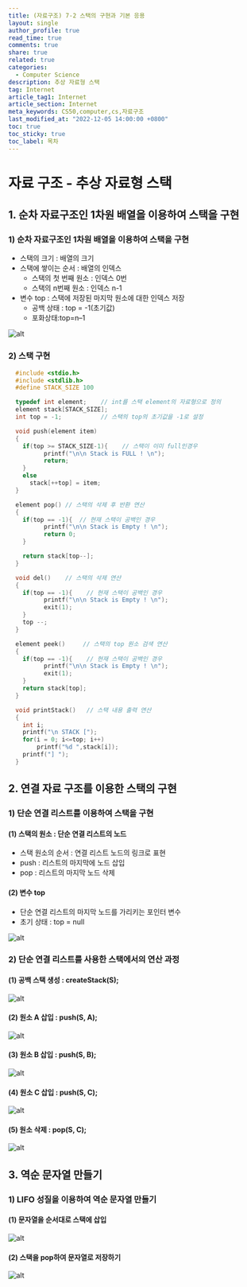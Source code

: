 ```yaml
---
title: (자료구조) 7-2 스택의 구현과 기본 응용
layout: single
author_profile: true
read_time: true
comments: true
share: true
related: true
categories:
  - Computer Science
description: 추상 자료형 스택
tag: Internet
article_tag1: Internet
article_section: Internet
meta_keywords: CS50,computer,cs,자료구조
last_modified_at: "2022-12-05 14:00:00 +0800"
toc: true
toc_sticky: true
toc_label: 목차
---
```


# 자료 구조 - 추상 자료형 스택

## 1. 순차 자료구조인 1차원 배열을 이용하여 스택을 구현

### 1) 순차 자료구조인 1차원 배열을 이용하여 스택을 구현

- 스택의 크기 : 배열의 크기
- 스택에 쌓이는 순서 : 배열의 인덱스
  - 스택의 첫 번째 원소 : 인덱스 0번
  - 스택의 n번째 원소 : 인덱스 n-1
- 변수 top : 스택에 저장된 마지막 원소에 대한 인덱스 저장
  - 공백 상태 : top = -1(초기값)
  - 포화상태:top=n–1

![alt](/assets/images/post/ComputerStudy/389.png)

### 2) 스택 구현

```c
  #include <stdio.h>
  #include <stdlib.h>
  #define STACK_SIZE 100

  typedef int element;    // int를 스택 element의 자료형으로 정의
  element stack[STACK_SIZE];
  int top = -1;           // 스택의 top의 초기값을 -1로 설정

  void push(element item)
  {
    if(top >= STACK_SIZE-1){    // 스택이 이미 full인경우
          printf("\n\n Stack is FULL ! \n");
          return;
    }
    else
      stack[++top] = item;
  }

  element pop() // 스택의 삭제 후 반환 연산
  {
    if(top == -1){  // 현재 스택이 공백인 경우
          printf("\n\n Stack is Empty ! \n");
          return 0;
    }

    return stack[top--];
  }

  void del()    // 스택의 삭제 연산
  {
    if(top == -1){    // 현재 스택이 공백인 경우
          printf("\n\n Stack is Empty ! \n");
          exit(1);
    }
    top --;
  }

  element peek()     // 스택의 top 원소 검색 연산
  {
    if(top == -1){    // 현재 스택이 공백인 경우
          printf("\n\n Stack is Empty ! \n");
          exit(1);
    }
    return stack[top];
  }

  void printStack()   // 스택 내용 출력 연산
  {
    int i;
    printf("\n STACK [");
    for(i = 0; i<=top; i++)
        printf("%d ",stack[i]);
    printf("] ");
  }
```

## 2. 연결 자료 구조를 이용한 스택의 구현

### 1) 단순 연결 리스트를 이용하여 스택을 구현

#### (1) 스택의 원소 : 단순 연결 리스트의 노드

- 스택 원소의 순서 : 연결 리스트 노드의 링크로 표현
- push : 리스트의 마지막에 노드 삽입
- pop : 리스트의 마지막 노드 삭제

#### (2) 변수 top

- 단순 연결 리스트의 마지막 노드를 가리키는 포인터 변수
- 초기 상태 : top = null

![alt](/assets/images/post/ComputerStudy/383.png)

### 2) 단순 연결 리스트를 사용한 스택에서의 연산 과정

#### (1) 공백 스택 생성 : createStack(S);

![alt](/assets/images/post/ComputerStudy/384.png)

#### (2) 원소 A 삽입 : push(S, A);

![alt](/assets/images/post/ComputerStudy/385.png)

#### (3) 원소 B 삽입 : push(S, B);

![alt](/assets/images/post/ComputerStudy/386.png)

#### (4) 원소 C 삽입 : push(S, C);

![alt](/assets/images/post/ComputerStudy/387.png)

#### (5) 원소 삭제 : pop(S, C);

![alt](/assets/images/post/ComputerStudy/388.png)

## 3. 역순 문자열 만들기

### 1) LIFO 성질을 이용하여 역순 문자열 만들기

#### (1) 문자열을 순서대로 스택에 삽입

![alt](/assets/images/post/ComputerStudy/390.png)

#### (2) 스택을 pop하여 문자열로 저장하기

![alt](/assets/images/post/ComputerStudy/391.png)
